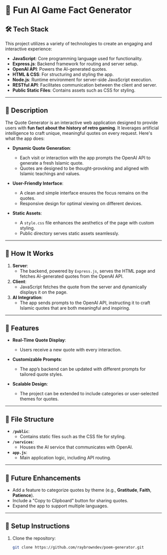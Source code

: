 # 👾 Fun AI Game Fact Generator

## 🛠️ Tech Stack
This project utilizes a variety of technologies to create an engaging and interactive experience:
- **JavaScript**: Core programming language used for functionality.
- **Express.js**: Backend framework for routing and server setup.
- **OpenAI API**: Powers the AI-generated quotes.
- **HTML & CSS**: For structuring and styling the app.
- **Node.js**: Runtime environment for server-side JavaScript execution.
- **RESTful API**: Facilitates communication between the client and server.
- **Public Static Files**: Contains assets such as CSS for styling.

---

## 🌟 Description
The Quote Generator is an interactive web application designed to provide users with **fun fact about the history of retro gaming**. It leverages artificial intelligence to craft unique, meaningful quotes on every request. Here's what the app does:

- **Dynamic Quote Generation**: 
   - Each visit or interaction with the app prompts the OpenAI API to generate a fresh Islamic quote.  
   - Quotes are designed to be thought-provoking and aligned with Islamic teachings and values.
   
- **User-Friendly Interface**:
   - A clean and simple interface ensures the focus remains on the quotes.
   - Responsive design for optimal viewing on different devices.

- **Static Assets**:
   - A `style.css` file enhances the aesthetics of the page with custom styling.
   - Public directory serves static assets seamlessly.

---
## 🚀 How It Works
1. **Server**: 
   - The backend, powered by `Express.js`, serves the HTML page and fetches AI-generated quotes from the OpenAI API.
2. **Client**:
   - JavaScript fetches the quote from the server and dynamically displays it on the page.
3. **AI Integration**:
   - The app sends prompts to the OpenAI API, instructing it to craft Islamic quotes that are both meaningful and inspiring.

---

## 📌 Features
- **Real-Time Quote Display**:
  - Users receive a new quote with every interaction.
  
- **Customizable Prompts**:
  - The app’s backend can be updated with different prompts for tailored quote styles.

- **Scalable Design**:
  - The project can be extended to include categories or user-selected themes for quotes.

---

## 📂 File Structure
- **`/public`**:
  - Contains static files such as the CSS file for styling.
- **`/services`**:
  - Houses the AI service that communicates with OpenAI.
- **`app.js`**:
  - Main application logic, including API routing.

---

## 🎯 Future Enhancements
- Add a feature to categorize quotes by theme (e.g., **Gratitude**, **Faith**, **Patience**).
- Include a "Copy to Clipboard" button for sharing quotes.
- Expand the app to support multiple languages.

---

## 📝 Setup Instructions
1. Clone the repository:  
   ```bash
   git clone https://github.com/raybrowndev/poem-generator.git